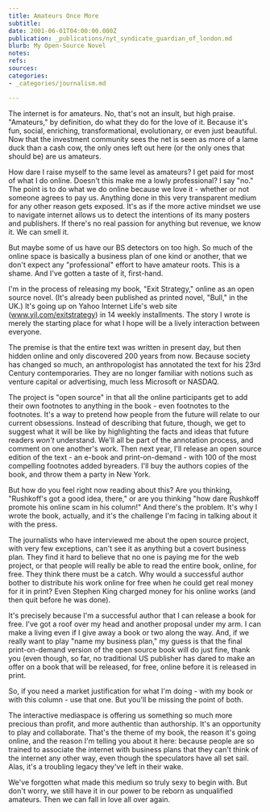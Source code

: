 ```yaml
---
title: Amateurs Once More
subtitle: 
date: 2001-06-01T04:00:00.000Z
publication: _publications/nyt_syndicate_guardian_of_london.md
blurb: My Open-Source Novel
notes: 
refs: 
sources: 
categories:
- _categories/journalism.md

---
```

The internet is for amateurs. No, that's not an insult, but high praise. "Amateurs," by definition, do what they do for the love of it. Because it's fun, social, enriching, transformational, evolutionary, or even just beautiful. Now that the investment community sees the net is seen as more of a lame duck than a cash cow, the only ones left out here (or the only ones that should be) are us amateurs.

How dare I raise myself to the same level as amateurs? I get paid for most of what I do online. Doesn't this make me a lowly professional? I say "no." The point is to do what we do online because we love it - whether or not someone agrees to pay us. Anything done in this very transparent medium for any other reason gets exposed. It's as if the more active mindset we use to navigate internet allows us to detect the intentions of its many posters and publishers. If there's no real passion for anything but revenue, we know it. We can smell it.

But maybe some of us have our BS detectors on too high. So much of the online space is basically a business plan of one kind or another, that we don't expect any "professional" effort to have amateur roots. This is a shame. And I've gotten a taste of it, first-hand.

I'm in the process of releasing my book, "Exit Strategy," online as an open source novel. (It's already been published as printed novel, "Bull," in the UK.) It's going up on Yahoo Internet Life's web site (www.yil.com/exitstrategy) in 14 weekly installments. The story I wrote is merely the starting place for what I hope will be a lively interaction between everyone.

The premise is that the entire text was written in present day, but then hidden online and only discovered 200 years from now. Because society has changed so much, an anthropologist has annotated the text for his 23rd Century contemporaries. They are no longer familiar with notions such as venture capital or advertising, much less Microsoft or NASDAQ.

The project is "open source" in that all the online participants get to add their own footnotes to anything in the book - even footnotes to the footnotes. It's a way to pretend how people from the future will relate to our current obsessions. Instead of describing that future, though, we get to suggest what it will be like by highlighting the facts and ideas that future readers *won't* understand. We'll all be part of the annotation process, and comment on one another's work. Then next year, I'll release an open source edition of the text - an e-book and print-on-demand - with 100 of the most compelling footnotes added byreaders. I'll buy the authors copies of the book, and throw them a party in New York.

But how do you feel right now reading about this? Are you thinking, "Rushkoff's got a good idea, there," or are you thinking "how dare Rushkoff promote his online scam in his column!" And there's the problem. It's why I wrote the book, actually, and it's the challenge I'm facing in talking about it with the press.

The journalists who have interviewed me about the open source project, with very few exceptions, can't see it as anything but a covert business plan. They find it hard to believe that no one is paying me for the web project, or that people will really be able to read the entire book, online, for free. They think there must be a catch. Why would a successful author bother to distribute his work online for free when he could get real money for it in print? Even Stephen King charged money for his online works (and then quit before he was done).

It's precisely because I'm a successful author that I can release a book for free. I've got a roof over my head and another proposal under my arm. I can make a living even if I give away a book or two along the way. And, if we really want to play "name my business plan," my guess is that the final print-on-demand version of the open source book will do just fine, thank you (even though, so far, no traditional US publisher has dared to make an offer on a book that will be released, for free, online before it is released in print.

So, if you need a market justification for what I'm doing - with my book or with this column - use that one. But you'll be missing the point of both.

The interactive mediaspace is offering us something so much more precious than profit, and more authentic than authorship. It's an opportunity to play and collaborate. That's the theme of my book, the reason it's going online, and the reason I'm telling you about it here: because people are so trained to associate the internet with business plans that they can't think of the internet any other way, even though the speculators have all set sail. Alas, it's a troubling legacy they've left in their wake.

We've forgotten what made this medium so truly sexy to begin with. But don't worry, we still have it in our power to be reborn as unqualified amateurs. Then we can fall in love all over again.
